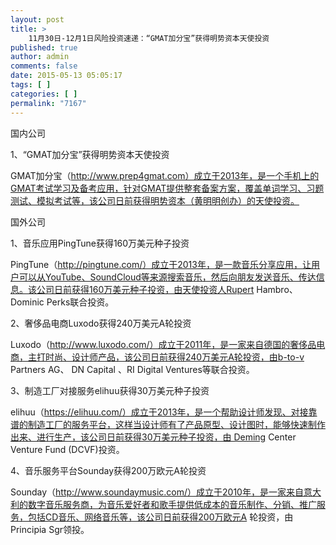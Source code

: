 ```yaml
---
layout: post
title: >
    11月30日-12月1日风险投资速递：“GMAT加分宝”获得明势资本天使投资
published: true
author: admin
comments: false
date: 2015-05-13 05:05:17
tags: [ ]
categories: [ ]
permalink: "7167"
---
```



国内公司

1、“GMAT加分宝”获得明势资本天使投资

GMAT加分宝（http://www.prep4gmat.com）成立于2013年，是一个手机上的GMAT考试学习及备考应用，针对GMAT提供整套备案方案，覆盖单词学习、习题测试、模拟考试等，该公司日前获得明势资本（黄明明创办）的天使投资。

国外公司

1、音乐应用PingTune获得160万美元种子投资

PingTune（http://pingtune.com/）成立于2013年，是一款音乐分享应用，让用户可以从YouTube、SoundCloud等来源搜索音乐，然后向朋友发送音乐、传达信息。该公司日前获得160万美元种子投资，由天使投资人Rupert Hambro、 Dominic Perks联合投资。

2、奢侈品电商Luxodo获得240万美元A轮投资

Luxodo（http://www.luxodo.com/）成立于2011年，是一家来自德国的奢侈品电商，主打时尚、设计师产品，该公司日前获得240万美元A轮投资，由b-to-v Partners AG、 DN Capital 、RI Digital Ventures等联合投资。

3、制造工厂对接服务elihuu获得30万美元种子投资

elihuu（https://elihuu.com/）成立于2013年，是一个帮助设计师发现、对接靠谱的制造工厂的服务平台，这样当设计师有了产品原型、设计图时，能够快速制作出来、进行生产，该公司日前获得30万美元种子投资，由 Deming Center Venture Fund (DCVF)投资。

4、音乐服务平台Sounday获得200万欧元A轮投资

Sounday（http://www.soundaymusic.com/）成立于2010年，是一家来自意大利的数字音乐服务商，为音乐爱好者和歌手提供低成本的音乐制作、分销、推广服务，包括CD音乐、网络音乐等，该公司日前获得200万欧元A 轮投资，由Principia Sgr领投。